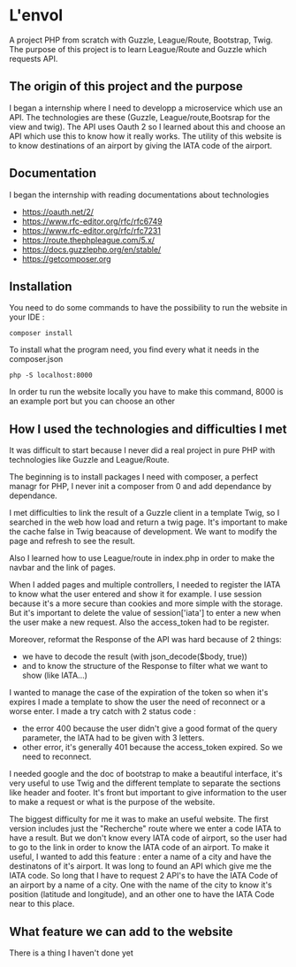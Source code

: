# L'envol
A project PHP from scratch with Guzzle, League/Route, Bootstrap, Twig.
The purpose of this project is to learn League/Route and Guzzle which requests API.

## The origin of this project and the purpose

I began a internship where I need to developp a microservice which use an API. The technologies are these (Guzzle, League/route,Bootsrap for the view and twig). The API uses Oauth 2 so I learned about this and choose an API which use this to know how it really works.
The utility of this website is to know destinations of an airport by giving the IATA code of the airport.

## Documentation 
I began the internship with reading documentations about technologies 
- https://oauth.net/2/
- https://www.rfc-editor.org/rfc/rfc6749
- https://www.rfc-editor.org/rfc/rfc7231
- https://route.thephpleague.com/5.x/
- https://docs.guzzlephp.org/en/stable/
- https://getcomposer.org

## Installation
You need to do some commands to have the possibility to run the website in your IDE :

`composer install`

To install what the program need, you find every what it needs in the composer.json

`php -S localhost:8000`

In order tu run the website locally you have to make this command, 8000 is an example port but you can choose an other

## How I used the technologies and difficulties I met


It was difficult to start because I never did a real project in pure PHP with technologies like Guzzle and League/Route. 

The beginning is to install packages I need with composer, a perfect managr for PHP, I never init a composer from 0 and add dependance by dependance.

I met difficulties to link the result of a Guzzle client in a template Twig, so I searched in the web how load and return a twig page. It's important to make the cache false in Twig beacause of development. We want to modify the page and refresh to see the result.

Also I learned how to use League/route in index.php in order to make the navbar and the link of pages.  

When I added pages and multiple controllers, I needed to register the IATA to know what the user entered and show it for example. I use session because it's a more secure than cookies and more simple with the storage. But it's important to delete the value of session['iata'] to enter a new when the user make a new request. Also the access_token had to be register.

Moreover, reformat the Response of the API was hard because of 2 things: 
* we have to decode the result (with json_decode($body, true)) 
* and to know the structure of the Response to filter what we want to show (like IATA...)

I wanted to manage the case of the expiration of the token so when it's expires I made a template to show the user the need of reconnect or a worse enter. I made a try catch with 2 status code :
- the error 400 because the user didn't give a good format of the query parameter, the IATA had to be given with 3 letters.
- other error, it's generally 401 because the access_token expired. So we need to reconnect.


I needed google and the doc of bootstrap to make a beautiful interface, it's very useful to use Twig and the different template to separate the sections like header and footer. It's front but important to give information to the user to make a request or what is the purpose of the website.

The biggest difficulty for me it was to make an useful website. The first version includes just the "Recherche" route where we enter a code IATA to have a result. But we don't know every IATA code of airport, so the user had to go to the link in order to know the IATA code of an airport. To make it useful, I wanted to add this feature : enter a name of a city and have the destinatons of it's airport. It was long to found an API which give me the IATA code. So long that I have to request 2 API's to have the IATA Code of an airport by a name of a city. One with the name of the city to know it's position (latitude and longitude), and an other one to have the IATA Code near to this place. 

## What feature we can add to the website

There is a thing I haven't done yet
